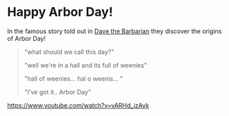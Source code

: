 # Happy Arbor Day!

In the famous story told out in [Dave the Barbarian](https://en.wikipedia.org/wiki/Dave_the_Barbarian) they discover the origins of Arbor Day!

> "what should we call this day?"
> 
> "well we're in a hall and its full of weenies"
> 
> "hall of weenies... hal o weenis... "
> 
> "I've got it.. Arbor Day"

https://www.youtube.com/watch?v=vARHd_izAyk 
